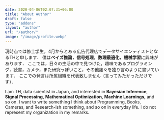 ```yaml
---
date: 2020-04-06T02:07:31+06:00
title: "About Author"
draft: false
type: "addons"
layout: "author"
url: "/author/"
image: "/image/profile.webp"
---
```


現時点では修士学生，4月からとある広告代理店でデータサイエンティストとなるTHと申します．
僕は**ベイズ推論**，**信号処理**，**数理最適化**，**機械学習**に興味があります．
ここでは，日々の生活の中で見つけた，趣味であるプログラミング，読書，カメラ，また研究っぽいこと，その他諸々を独り言のように書いています．
ここでの発言は所属組織を代表致しません（言ってみたかっただけです）．

I am TH, data scientist in Japan, and interested in **Bayesian Inference**, **Signal Processing**, **Mathematical Optimization**, **Machine Learnings**, and so on.
I want to write something I think about Programming, Books, Cameras, and Research-ish something, and so on in everyday life.
I do not represent my organization in my remarks.